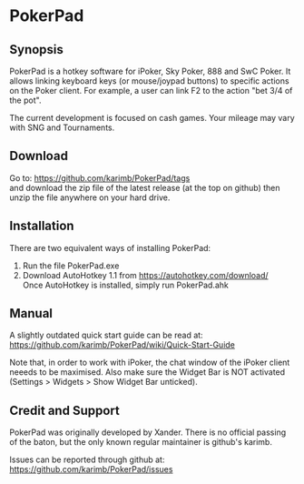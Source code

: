 # PokerPad

## Synopsis
PokerPad is a hotkey software for iPoker, Sky Poker, 888 and SwC Poker. It allows linking keyboard keys (or mouse/joypad buttons) to specific actions on the Poker client. For example, a user can link F2 to the action "bet 3/4 of the pot".

The current development is focused on cash games. Your mileage may vary with SNG and Tournaments.

## Download
Go to: https://github.com/karimb/PokerPad/tags  
and download the zip file of the latest release (at the top on github) then unzip the file anywhere on your hard drive.

## Installation
There are two equivalent ways of installing PokerPad:

1. Run the file PokerPad.exe
2. Download AutoHotkey 1.1 from https://autohotkey.com/download/  
Once AutoHotkey is installed, simply run PokerPad.ahk

## Manual
A slightly outdated quick start guide can be read at: https://github.com/karimb/PokerPad/wiki/Quick-Start-Guide

Note that, in order to work with iPoker, the chat window of the iPoker client neeeds to be maximised. Also make sure the Widget Bar is NOT activated (Settings > Widgets > Show Widget Bar unticked).  

## Credit and Support
PokerPad was originally developed by Xander. There is no official passing of the baton, but the only known regular maintainer is github's karimb.

Issues can be reported through github at: https://github.com/karimb/PokerPad/issues
